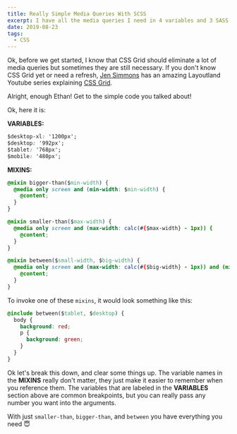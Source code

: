 ```yaml
---
title: Really Simple Media Queries With SCSS
excerpt: I have all the media queries I need in 4 variables and 3 SASS mixins.
date: 2019-08-23
tags:
  - CSS
---
```


Ok, before we get started, I know that CSS Grid should eliminate a lot of media queries but sometimes they are still necessary. If you don't know CSS Grid yet or need a refresh, [Jen Simmons](https://jensimmons.com/) has an amazing Layoutland Youtube series explaining [CSS Grid](https://www.youtube.com/watch?v=FEnRpy9Xfes&list=PLbSquHt1VCf1x_-1ytlVMT0AMwADlWtc1).

Alright, enough Ethan! Get to the simple code you talked about!

Ok, here it is:

**VARIABLES:**

```css
$desktop-xl: '1200px';
$desktop: '992px';
$tablet: '768px';
$mobile: '480px';
```

**MIXINS:**

```css
@mixin bigger-than($min-width) {
  @media only screen and (min-width: $min-width) {
    @content;
  }
}

@mixin smaller-than($max-width) {
  @media only screen and (max-width: calc(#{$max-width} - 1px)) {
    @content;
  }
}

@mixin between($small-width, $big-width) {
  @media only screen and (max-width: calc(#{$big-width} - 1px)) and (min-width: #{$small-width}) {
    @content;
  }
}
```

To invoke one of these `mixins`, it would look something like this:

```css
@include between($tablet, $desktop) {
  body {
    background: red;
    p {
      background: green;
    }
  }
}
```

Ok let's break this down, and clear some things up. The variable names in the **MIXINS** really don't matter, they just make it easier to remember when you reference them. The variables that are labeled in the **VARIABLES** section above are common breakpoints, but you can really pass any number you want into the arguments.

With just `smaller-than`, `bigger-than`, and `between` you have everything you need 😇
